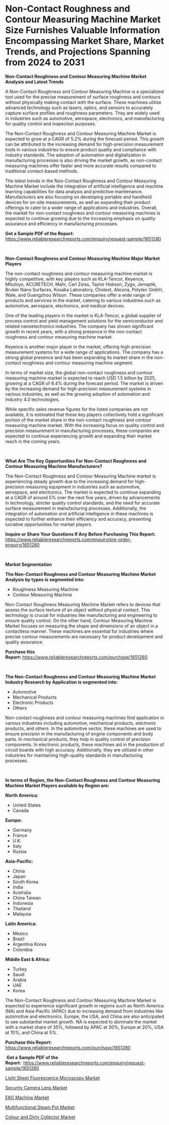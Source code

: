 <p><h1>Non-Contact Roughness and Contour Measuring Machine Market Size Furnishes Valuable Information Encompassing Market Share, Market Trends, and Projections Spanning from 2024 to 2031</h1></p><p><strong>Non-Contact Roughness and Contour Measuring Machine Market Analysis and Latest Trends</strong></p>
<p><p>A Non-Contact Roughness and Contour Measuring Machine is a specialized tool used for the precise measurement of surface roughness and contours without physically making contact with the surface. These machines utilize advanced technology such as lasers, optics, and sensors to accurately capture surface profiles and roughness parameters. They are widely used in industries such as automotive, aerospace, electronics, and manufacturing for quality control and inspection purposes.</p><p>The Non-Contact Roughness and Contour Measuring Machine Market is expected to grow at a CAGR of 5.2% during the forecast period. This growth can be attributed to the increasing demand for high-precision measurement tools in various industries to ensure product quality and compliance with industry standards. The adoption of automation and digitalization in manufacturing processes is also driving the market growth, as non-contact measuring machines offer faster and more accurate results compared to traditional contact-based methods.</p><p>The latest trends in the Non-Contact Roughness and Contour Measuring Machine Market include the integration of artificial intelligence and machine learning capabilities for data analysis and predictive maintenance. Manufacturers are also focusing on developing portable and handheld devices for on-site measurements, as well as expanding their product offerings to cater to a wider range of applications and industries. Overall, the market for non-contact roughness and contour measuring machines is expected to continue growing due to the increasing emphasis on quality assurance and efficiency in manufacturing processes.</p></p>
<p><strong>Get a Sample PDF of the Report:&nbsp;</strong> <a href="https://www.reliableresearchreports.com/enquiry/request-sample/1651280">https://www.reliableresearchreports.com/enquiry/request-sample/1651280</a></p>
<p>&nbsp;</p>
<p><strong>Non-Contact Roughness and Contour Measuring Machine Major Market Players</strong></p>
<p><p>The non-contact roughness and contour measuring machine market is highly competitive, with key players such as KLA-Tencor, Keyence, Mitutoyo, ACCRETECH, Mahr, Carl Zeiss, Taylor Hobson, Zygo, Jenoptik, Bruker Nano Surfaces, Kosaka Laboratory, Chotest, Alicona, Polytec GmbH, Wale, and Guangzhou Wilson. These companies offer a wide range of products and services in the market, catering to various industries such as automotive, aerospace, electronics, and medical devices.</p><p>One of the leading players in the market is KLA-Tencor, a global supplier of process control and yield management solutions for the semiconductor and related nanoelectronics industries. The company has shown significant growth in recent years, with a strong presence in the non-contact roughness and contour measuring machine market. </p><p>Keyence is another major player in the market, offering high-precision measurement systems for a wide range of applications. The company has a strong global presence and has been expanding its market share in the non-contact roughness and contour measuring machine segment.</p><p>In terms of market size, the global non-contact roughness and contour measuring machine market is expected to reach USD 1.5 billion by 2025, growing at a CAGR of 6.4% during the forecast period. The market is driven by the increasing demand for high-precision measurement systems in various industries, as well as the growing adoption of automation and Industry 4.0 technologies.</p><p>While specific sales revenue figures for the listed companies are not available, it is estimated that these key players collectively hold a significant portion of the market share in the non-contact roughness and contour measuring machine market. With the increasing focus on quality control and precision measurement in manufacturing processes, these companies are expected to continue experiencing growth and expanding their market reach in the coming years.</p></p>
<p>&nbsp;</p>
<p><strong>What Are The Key Opportunities For Non-Contact Roughness and Contour Measuring Machine Manufacturers?</strong></p>
<p><p>The Non-Contact Roughness and Contour Measuring Machine market is experiencing steady growth due to the increasing demand for high-precision measuring equipment in industries such as automotive, aerospace, and electronics. The market is expected to continue expanding at a CAGR of around 5% over the next five years, driven by advancements in technology, stricter quality control standards, and the need for accurate surface measurement in manufacturing processes. Additionally, the integration of automation and artificial intelligence in these machines is expected to further enhance their efficiency and accuracy, presenting lucrative opportunities for market players.</p></p>
<p><strong>Inquire or Share Your Questions If Any Before Purchasing This Report:</strong> <a href="https://www.reliableresearchreports.com/enquiry/pre-order-enquiry/1651280">https://www.reliableresearchreports.com/enquiry/pre-order-enquiry/1651280</a></p>
<p>&nbsp;</p>
<p><strong>Market Segmentation</strong></p>
<p><strong>The Non-Contact Roughness and Contour Measuring Machine Market Analysis by types is segmented into:</strong></p>
<p><ul><li>Roughness Measuring Machine</li><li>Contour Measuring Machine</li></ul></p>
<p><p>Non-Contact Roughness Measuring Machine Market refers to devices that assess the surface texture of an object without physical contact. This technology is crucial for industries like manufacturing and engineering to ensure quality control. On the other hand, Contour Measuring Machine Market focuses on measuring the shape and dimensions of an object in a contactless manner. These machines are essential for industries where precise contour measurements are necessary for product development and quality assurance.</p></p>
<p><strong>Purchase this Report:&nbsp;</strong><a href="https://www.reliableresearchreports.com/purchase/1651280">https://www.reliableresearchreports.com/purchase/1651280</a></p>
<p>&nbsp;</p>
<p><strong>The Non-Contact Roughness and Contour Measuring Machine Market Industry Research by Application is segmented into:</strong></p>
<p><ul><li>Automotive</li><li>Mechanical Products</li><li>Electronic Products</li><li>Others</li></ul></p>
<p><p>Non-contact roughness and contour measuring machines find application in various industries including automotive, mechanical products, electronic products, and others. In the automotive sector, these machines are used to ensure precision in the manufacturing of engine components and body parts. In mechanical products, they help in quality control of precision components. In electronic products, these machines aid in the production of circuit boards with high accuracy. Additionally, they are utilized in other industries for maintaining high-quality standards in manufacturing processes.</p></p>
<p>&nbsp;</p>
<p><strong>In terms of Region, the Non-Contact Roughness and Contour Measuring Machine Market Players available by Region are:</strong></p>
<p>
    <p> <strong> North America: </strong>
        <ul>
            <li>United States</li>
            <li>Canada</li>
        </ul>
        </p> 
    <p> <strong> Europe: </strong>
        <ul>
            <li>Germany</li>
            <li>France</li>
            <li>U.K.</li>
            <li>Italy</li>
            <li>Russia</li>
        </ul>
        </p> 
    <p> <strong> Asia-Pacific: </strong>
        <ul>
            <li>China</li>
            <li>Japan</li>
            <li>South Korea</li>
            <li>India</li>
            <li>Australia</li>
            <li>China Taiwan</li>
            <li>Indonesia</li>
            <li>Thailand</li>
            <li>Malaysia</li>
        </ul>
        </p> 
    <p> <strong> Latin America: </strong>
        <ul>
            <li>Mexico</li>
            <li>Brazil</li>
            <li>Argentina Korea</li>
            <li>Colombia</li>
        </ul>
        </p> 
    <p> <strong> Middle East & Africa: </strong>
        <ul>
            <li>Turkey</li>
            <li>Saudi</li>
            <li>Arabia</li>
            <li>UAE</li>
            <li>Korea</li>
        </ul>
    </p>
    </p>
<p><p>The Non-Contact Roughness and Contour Measuring Machine Market is expected to experience significant growth in regions such as North America (NA) and Asia-Pacific (APAC) due to increasing demand from industries like automotive and electronics. Europe, the USA, and China are also anticipated to see substantial market growth. NA is expected to dominate the market with a market share of 35%, followed by APAC at 30%, Europe at 20%, USA at 10%, and China at 5%.</p></p>
<p><strong>Purchase this Report: </strong><a href="https://www.reliableresearchreports.com/purchase/1651280">https://www.reliableresearchreports.com/purchase/1651280</a></p>
<p>&nbsp;<strong>Get a Sample PDF of the Report:&nbsp;&nbsp;</strong><a href="https://www.reliableresearchreports.com/enquiry/request-sample/1651280">https://www.reliableresearchreports.com/enquiry/request-sample/1651280</a></p>
<p><strong></strong></p>
<p><p><a href="https://issuu.com/reportprime-2/docs/light-sheet-fluorescence-microscopy-market-size-20">Light Sheet Fluorescence Microscopy Market</a></p><p><a href="https://issuu.com/reportprime-2/docs/security-camera-lens-market-size-2030.pptx">Security Camera Lens Market</a></p><p><a href="https://medium.com/@pierstaylor668/ekg-machine-market-share-evolution-and-market-growth-trends-2024-2031-d4d05350fa98">EKG Machine Market</a></p><p><a href="https://github.com/Paul14Anderson63/Market-Research-Report-List-2/blob/main/multifunctional-steam-pot-market.md">Multifunctional Steam Pot Market</a></p><p><a href="https://github.com/guneycigdem35/Market-Research-Report-List-1/blob/main/colour-and-dirty-collector-market.md">Colour and Dirty Collector Market</a></p></p>